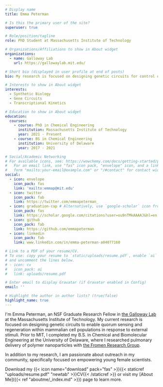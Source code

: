 ```yaml
---
# Display name
title: Emma Peterman

# Is this the primary user of the site?
superuser: true

# Role/position/tagline
role: PhD Student at Massachusetts Institute of Technology

# Organizations/Affiliations to show in About widget
organizations:
  - name: Galloway Lab
    url: https://gallowaylab.mit.edu/

# Short bio (displayed in user profile at end of posts)
bio: My research is focused on designing genetic circuits for control of mammalian cells.

# Interests to show in About widget
interests:
  - Synthetic Biology
  - Gene Circuits
  - Transcriptional Kinetics

# Education to show in About widget
education:
  courses:
    - course: PhD in Chemical Engineering
      institution: Massachusetts Institute of Technology
      year: 2021 - Present
    - course: BS in Chemical Engineering
      institution: University of Delaware
      year: 2017 - 2021

# Social/Academic Networking
# For available icons, see: https://wowchemy.com/docs/getting-started/page-builder/#icons
#   For an email link, use "fas" icon pack, "envelope" icon, and a link in the
#   form "mailto:your-email@example.com" or "/#contact" for contact widget.
social:
  - icon: envelope
    icon_pack: fas
    link: 'mailto:emmap@mit.edu'
  - icon: twitter
    icon_pack: fab
    link: https://twitter.com/emmapeterman_
  - icon: graduation-cap # Alternatively, use `google-scholar` icon from `ai` icon pack
    icon_pack: fas
    link: https://scholar.google.com/citations?user=ou9nTMkAAAAJ&hl=en
  - icon: github
    icon_pack: fab
    link: https://github.com/emmapeterman
  - icon: linkedin
    icon_pack: fab
    link: www.linkedin.com/in/emma-peterman-a04077160

# Link to a PDF of your resume/CV.
# To use: copy your resume to `static/uploads/resume.pdf`, enable `ai` icons in `params.toml`,
# and uncomment the lines below.
# - icon: cv
#   icon_pack: ai
#   link: uploads/resume.pdf

# Enter email to display Gravatar (if Gravatar enabled in Config)
email: ''

# Highlight the author in author lists? (true/false)
highlight_name: true
---
```


I'm Emma Peterman, an NSF Graduate Research Fellow in [the Galloway Lab](https://gallowaylab.mit.edu/) at the Massachusetts Institute of Technology. My current research is focused on designing genetic circuits to enable quorum sensing and regeneration within mammalian cell populations in response to external stimuli. Prior to MIT, I completed my B.S. in Chemical and Biomolecular Engineering at the University of Delaware, where I researched pulmonary delivery of polymer nanoparticles with [the Fromen Research Group](https://sites.udel.edu/cfromen/).

In addition to my research, I am passionate about outreach in my community, specifically focused on empowering young female scientists.

Download my {{< icon name="download" pack="fas" >}}{{< staticref "uploads/resume.pdf" "newtab" >}}CV{{< /staticref >}} or visit my [About Me]({{< ref "aboutme/_index.md" >}}) page to learn more.
